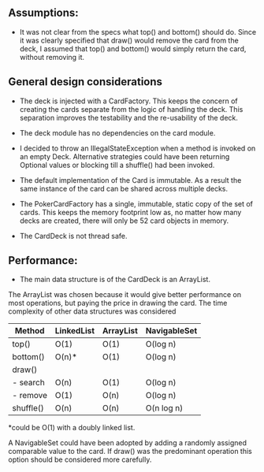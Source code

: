 
## Assumptions:

- It was not clear from the specs what top() and bottom() should do. Since it was clearly specified that draw() would
remove the card from the deck, I assumed that top() and bottom() would simply return the card, without removing it.

## General design considerations

- The deck is injected with a CardFactory. This keeps the concern of creating the cards separate from
the logic of handling the deck. This separation improves the testability and the re-usability of the deck.

- The deck module has no dependencies on the card module.

- I decided to throw an IllegalStateException when a method is invoked on an empty Deck. Alternative strategies could 
have been returning  Optional values or blocking till a shuffle() had been invoked.

- The default implementation of the Card is immutable. As a result the same instance of the card can be shared across
multiple decks.

- The PokerCardFactory has a single, immutable, static copy of the set of cards. This keeps the memory footprint low as, 
no matter how many decks are created, there will only be 52 card objects in memory.

- The CardDeck is not thread safe.

## Performance:

- The main data structure is of the CardDeck is an ArrayList.

The ArrayList was chosen because it would give better performance on most operations, but paying the price in drawing 
the card. The time complexity of other data structures was considered

| Method        | LinkedList    | ArrayList  |  NavigableSet |
| ------------- | ------------- | -----------| --------------|
| top()         |  O(1)         |     O(1)   |   O(log n)    |
| bottom()      |  O(n)*        |     O(1)   |   O(log n)    |
| draw()        |               |            |               |
|   - search    |  O(n)         |     O(1)   |   O(log n)    |
|   - remove    |  O(1)         |     O(n)   |   O(log n)    |
| shuffle()     |  O(n)         |     O(n)   |   O(n log n)  |

*could be O(1) with a doubly linked list.

A NavigableSet could have been adopted by adding a randomly assigned comparable value to the card. If draw() was the
predominant operation this option should be considered more carefully.


